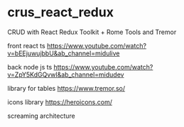 # crus_react_redux
CRUD with React Redux Toolkit + Rome Tools and Tremor


front 
react ts
https://www.youtube.com/watch?v=bEEjuwujbbU&ab_channel=midulive

back
node js ts
https://www.youtube.com/watch?v=ZpY5KdGQvwI&ab_channel=midudev

library for tables
https://www.tremor.so/

icons library
https://heroicons.com/

screaming architecture